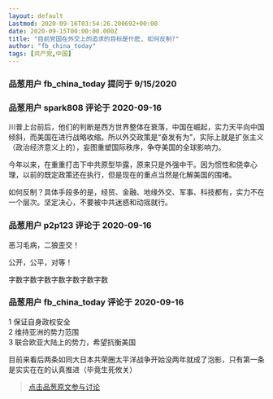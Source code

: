 ```yaml
---
layout: default
Lastmod: 2020-09-16T03:54:26.200692+00:00
date: 2020-09-15T00:00:00.000Z
title: "目前党国在外交上的追求的目标是什麽, 如何反制?"
author: "fb_china_today"
tags: [共产党,中国]
---
```



### 品葱用户 **fb_china_today** 提问于 9/15/2020
    

    
                

### 品葱用户 **spark808** 评论于 2020-09-16
        
川普上台前后，他们的判断是西方世界整体在衰落，中国在崛起，实力天平向中国倾斜，而美国在进行战略收缩。所以外交政策是“奋发有为”，实际上就是扩张主义（政治经济意义上的），妄图重塑国际秩序，争夺美国的全球影响力。  
  
今年以来，在重重打击下中共原型毕露，原来只是外强中干。因为惯性和侥幸心理，以前的既定政策还在执行，但是现在的重点当然是化解美国的围堵。  
  
如何反制？具体手段多的是，经贸、金融、地缘外交、军事、科技都有，实力不在一个层次。坚定决心，不要被中共迷惑和动摇就行。
        
                

### 品葱用户 **p2p123** 评论于 2020-09-16
        
恶习毛病，二狼歪交！  
  
公开，公平，对等！  
  
字数字数字数字数字数字数字数
        
                

### 品葱用户 **fb_china_today** 评论于 2020-09-16
        
1 保证自身政权安全  
2 维持亚洲的势力范围  
3 联合欧亚大陆上的势力，希望抗衡美国  
  
目前来看后两条如同大日本共荣圈太平洋战争开始没两年就成了泡影，只有第一条是实实在在的认真推进（毕竟生死攸关）
        
                





> [点击品葱原文参与讨论](https://pincong.rocks/question/31045)

